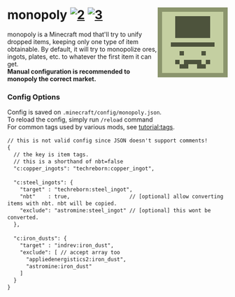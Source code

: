 # monopoly [![2][2]][4]  [![3][3]][5] <img src="src/main/resources/icon.png" align="right"/>

monopoly is a Minecraft mod that'll try to unify dropped items, keeping only one type of item obtainable. By default, it will try to monopolize ores, ingots, plates, etc. to whatever the first item it can get.    
**Manual configuration is recommended to monopoly the correct market.**

### Config Options
Config is saved on `.minecraft/config/monopoly.json`.   
To reload the config, simply run `/reload` command    
For common tags used by various mods, see [tutorial:tags](https://fabricmc.net/wiki/tutorial:tags).
```json5
// this is not valid config since JSON doesn't support comments!
{
  // the key is item tags.
  // this is a shorthand of nbt=false
  "c:copper_ingots": "techreborn:copper_ingot",
  
  "c:steel_ingots": {
    "target" : "techreborn:steel_ingot",
    "nbt"    : true,                   // [optional] allow converting items with nbt. nbt will be copied.
    "exclude": "astromine:steel_ingot" // [optional] this wont be converted.
  },

  "c:iron_dusts": {
    "target" : "indrev:iron_dust",
    "exclude": [ // accept array too
      "appliedenergistics2:iron_dust",
      "astromine:iron_dust"
    ]
  }
}
```

[2]: https://img.shields.io/badge/loader-Fabric-blue
[3]: https://img.shields.io/badge/code_quality-F-red
[4]: https://fabricmc.net
[5]: https://git.io/code-quality

